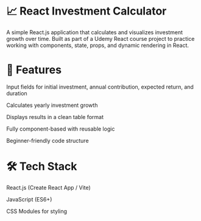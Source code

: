 # 📈 React Investment Calculator

A simple React.js application that calculates and visualizes investment growth over time.
Built as part of a Udemy React course project to practice working with components, state, props, and dynamic rendering in React.

# 🚀 Features

Input fields for initial investment, annual contribution, expected return, and duration

Calculates yearly investment growth

Displays results in a clean table format

Fully component-based with reusable logic

Beginner-friendly code structure

# 🛠️ Tech Stack

React.js (Create React App / Vite)

JavaScript (ES6+)

CSS Modules for styling

